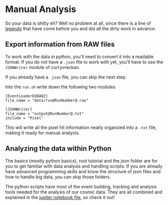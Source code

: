 # Manual Analysis
So your data is shitty eh? Well no problem at all, since there is a line of
[legends](../Media/legends.jpg)
that have come before you and did all the dirty work in advance.

## Export information from RAW files

To work with the data in python, you'll need to convert it into a readable
format. If you do not have a `.json` file to work with yet,
you'll have to use the `JSONWriter` module of corryvreckan.

If you already have a `.json` file, you can skip the next step.

Into the `run.sh` write down the following two modules

```config
[EventLoaderEUDAQ2]
file_name = "data/run@RunNumber@.raw"

[JSONWriter]
file_name = "output@RunNumber@.txt"
include = "Pixel"
```

This will write all the pixel hit information neatly organized into a `.txt`
file, making it ready for manual analysis.

## Analyzing the data within Python

The basics (mostly python basics), root tutorial and the json folder are for you to get familiar with data analysis and handling scripts. If you are already have advanced programming skills and know the structure of json files and how to handle big data, you can skip those folders.

The python scripts have most of the event building, tracking and analysis tools needed for the analysis of our cosmic data.
They are all combined and explained in the [jupiter notebook file](Tracking.ipynb), so check it out!


